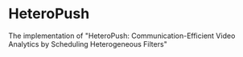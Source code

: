 # HeteroPush
The implementation of "HeteroPush: Communication-Efficient Video Analytics by Scheduling Heterogeneous Filters"
